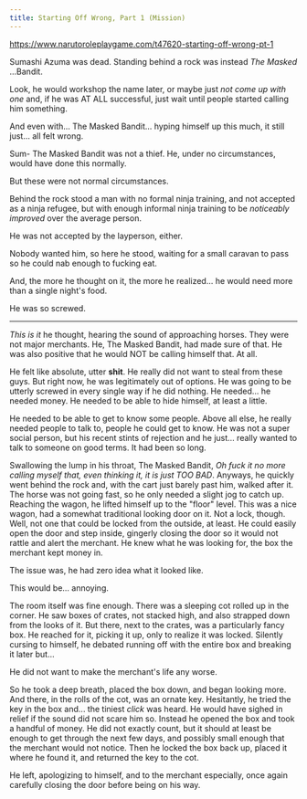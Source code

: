 ```yaml
---
title: Starting Off Wrong, Part 1 (Mission)
---
```


https://www.narutoroleplaygame.com/t47620-starting-off-wrong-pt-1

Sumashi Azuma was dead. Standing behind a rock was instead _The Masked_ ...Bandit.

Look, he would workshop the name later, or maybe just _not come up with one_ and, if he was AT ALL successful, just wait until people started calling him something.

And even with... The Masked Bandit... hyping himself up this much, it still just... all felt wrong.

Sum- The Masked Bandit was not a thief. He, under no circumstances, would have done this normally.

But these were not normal circumstances.

Behind the rock stood a man with no formal ninja training, and not accepted as a ninja refugee, but with enough informal ninja training to be _noticeably improved_ over the average person.

He was not accepted by the layperson, either.

Nobody wanted him, so here he stood, waiting for a small caravan to pass so he could nab enough to fucking eat.

And, the more he thought on it, the more he realized... he would need more than a single night's food.

He was so screwed.

***

_This is it_ he thought, hearing the sound of approaching horses. They were not major merchants. He, The Masked Bandit, had made sure of that. He was also positive that he would NOT be calling himself that. At all. 

He felt like absolute, utter **shit**. He really did not want to steal from these guys. But right now, he was legitimately out of options. He was going to be utterly screwed in every single way if he did nothing. He needed... he needed money. He needed to be able to hide himself, at least a little.

He needed to be able to get to know some people. Above all else, he really needed people to talk to, people he could get to know. He was not a super social person, but his recent stints of rejection and he just... really wanted to talk to someone on good terms. It had been so long.

Swallowing the lump in his throat, The Masked Bandit, _Oh fuck it no more calling myself that, even thinking it, it is just TOO BAD_. Anyways, he quickly went behind the rock and, with the cart just barely past him, walked after it. The horse was not going fast, so he only needed a slight jog to catch up. Reaching the wagon, he lifted himself up to the "floor" level. This was a nice wagon, had a somewhat traditional looking door on it. Not a lock, though. Well, not one that could be locked from the outside, at least. He could easily open the door and step inside, gingerly closing the door so it would not rattle and alert the merchant. He knew what he was looking for, the box the merchant kept money in.

The issue was, he had zero idea what it looked like.

This would be... annoying.

The room itself was fine enough. There was a sleeping cot rolled up in the corner. He saw boxes of crates, not stacked high, and also strapped down from the looks of it. But there, next to the crates, was a particularly fancy box. He reached for it, picking it up, only to realize it was locked. Silently cursing to himself, he debated running off with the entire box and breaking it later but...

He did not want to make the merchant's life any worse.

So he took a deep breath, placed the box down, and began looking more. And there, in the rolls of the cot, was an ornate key. Hesitantly, he tried the key in the box and... the tiniest *click* was heard. He would have sighed in relief if the sound did not scare him so. Instead he opened the box and took a handful of money. He did not exactly count, but it should at least be enough to get through the next few days, and possibly small enough that the merchant would not notice. Then he locked the box back up, placed it where he found it, and returned the key to the cot.

He left, apologizing to himself, and to the merchant especially, once again carefully closing the door before being on his way.
